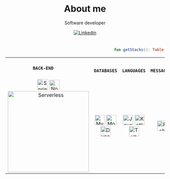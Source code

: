<h1 align="center">About me</h1>

<p align="center">Software developer</p>

<p align="center">
<a href="https://www.linkedin.com/in/leonardosantino/" target="_blank" rel="noopener noreferrer"><img src="https://img.shields.io/badge/linkedin-%230077B5.svg?&style=for-the-badge&logo=linkedin&logoColor=white" alt="Linkedin" title="Linkedin"></a>
</p>

#
   
```kotlin
                                                fun getStacks(): Table
```

<table align="center">
<tr>
<th>

      BACK-END      
</th>
<th>

      DATABASES      
</th>
<th>

      LANGUAGES      
</th>
<th>

      MESSAGING      
</th>
<th>

      DEVOPS      
</th>
</tr>

<tr>
   
<!--- BACK-END --->
<td align="center">
<a href="#"><img width="34" height="34" src="https://img.icons8.com/color/48/000000/spring-logo.png" alt="Spring boot" title="Spring boot"></a>
<a href="#"><img width="32" height="32" src="https://xesque.rocketseat.dev/platform/tech/node.svg" alt="Node" title="Node"></a>
<a href="#"><img width="256" src="https://cdn.prod.website-files.com/60acbb950c4d6606963e1fed/60acbb950c4d667c3a3e2025_serverless-framework-235f7e57983d270320cba8f86ec0ea65.svg" alt="Serverless" title="Serverless"></a>
</td>
   
<!--- DATABASES --->
<td align="center">
<a href="#"><img width="32" height="32" src="https://xesque.rocketseat.dev/platform/tech/mysql.svg" alt="MySQL" title="MySQL"></a>
<a href="#"><img width="32" height="32" src="https://xesque.rocketseat.dev/platform/tech/mongodb.svg" alt="MongoDB" title="MongoDB"></a>
<a href="#"><img width="32" height="32" src="https://cdn2.iconfinder.com/data/icons/amazon-aws-stencils/100/Database_copy_DynamoDB-512.png" alt="DynamoDB" title="DynamoDB"></a>
</td>
   
<!--- LANGUAGES --->
<td align="center">
<a href="#"><img width="32" height="32" src="https://xesque.rocketseat.dev/platform/tech/java.svg" alt="Java" title="Java"></a>
<a href="#"><img width="32" height="32" src="https://img.icons8.com/color/48/000000/kotlin.png" alt="Kotlin" title="Kotlin"></a>
<a href="#"><img width="32" height="32" src="https://xesque.rocketseat.dev/platform/tech/typescript.svg" alt="TypeScript" title="TypeScript"></a>
   
</td>

<!--- MESSAGING --->
<td align="center">
<a href="#"><img width="32" height="32" src="https://www.rabbitmq.com/assets/files/rabbitmq-logo-e91cacd38fcef5219149bc5cfa10b384.svg" alt="RabbitMQ" title="RabbitMQ"></a>
</td>
   
<!--- DEVOPS --->
<td align="center">   
<a href="#"><img width="32" height="32" src="https://xesque.rocketseat.dev/platform/tech/aws.svg" alt="AWS" title="AWS"></a>
<a href="#"><img width="32" height="32" src="https://xesque.rocketseat.dev/platform/tech/docker.svg" alt="Docker" title="Docker"></a>
</td>
</tr>
</table>

<!---
LeonardoSantino/LeonardoSantino is a ✨ special ✨ repository because its `README.md` (this file) appears on your GitHub profile.
You can click the Preview link to take a look at your changes.
--->
